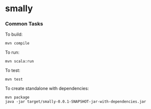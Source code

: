 # smally

### Common Tasks

To build:

    mvn compile

To run:

    mvn scala:run

To test:

    mvn test

To create standalone with dependencies:

    mvn package
    java -jar target/smally-0.0.1-SNAPSHOT-jar-with-dependencies.jar
